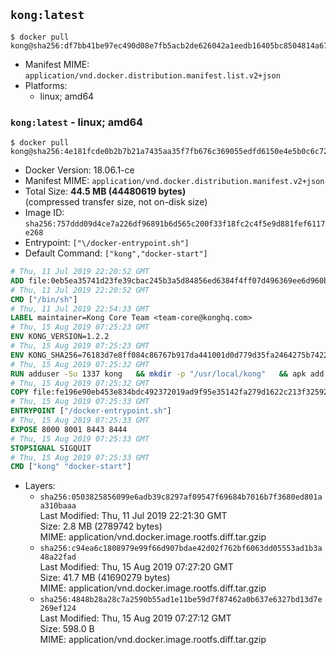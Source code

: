 ## `kong:latest`

```console
$ docker pull kong@sha256:df7bb41be97ec490d08e7fb5acb2de626042a1eedb16405bc8504814a67140c0
```

-	Manifest MIME: `application/vnd.docker.distribution.manifest.list.v2+json`
-	Platforms:
	-	linux; amd64

### `kong:latest` - linux; amd64

```console
$ docker pull kong@sha256:4e181fcde0b2b7b21a7435aa35f7fb676c369055edfd6150e4e5b0c6c723e43a
```

-	Docker Version: 18.06.1-ce
-	Manifest MIME: `application/vnd.docker.distribution.manifest.v2+json`
-	Total Size: **44.5 MB (44480619 bytes)**  
	(compressed transfer size, not on-disk size)
-	Image ID: `sha256:757ddd09d4ce7a226df96891b6d565c200f33f18fc2c4f5e9d881fef6117e268`
-	Entrypoint: `["\/docker-entrypoint.sh"]`
-	Default Command: `["kong","docker-start"]`

```dockerfile
# Thu, 11 Jul 2019 22:20:52 GMT
ADD file:0eb5ea35741d23fe39cbac245b3a5d84856ed6384f4ff07d496369ee6d960bad in / 
# Thu, 11 Jul 2019 22:20:52 GMT
CMD ["/bin/sh"]
# Thu, 11 Jul 2019 22:54:33 GMT
LABEL maintainer=Kong Core Team <team-core@konghq.com>
# Thu, 15 Aug 2019 07:25:23 GMT
ENV KONG_VERSION=1.2.2
# Thu, 15 Aug 2019 07:25:23 GMT
ENV KONG_SHA256=76183d7e8ff084c86767b917da441001d0d779d35fa2464275b74226029a46bf
# Thu, 15 Aug 2019 07:25:32 GMT
RUN adduser -Su 1337 kong 	&& mkdir -p "/usr/local/kong" 	&& apk add --no-cache --virtual .build-deps wget tar ca-certificates 	&& apk add --no-cache libgcc openssl pcre perl tzdata curl libcap su-exec zip 	&& wget -O kong.tar.gz "https://bintray.com/kong/kong-alpine-tar/download_file?file_path=kong-$KONG_VERSION.apk.tar.gz" 	&& echo "$KONG_SHA256 *kong.tar.gz" | sha256sum -c - 	&& tar -xzf kong.tar.gz -C /tmp 	&& rm -f kong.tar.gz 	&& cp -R /tmp/usr / 	&& rm -rf /tmp/usr 	&& cp -R /tmp/etc / 	&& rm -rf /tmp/etc 	&& apk del .build-deps 	&& chown -R kong:0 /usr/local/kong 	&& chmod -R g=u /usr/local/kong
# Thu, 15 Aug 2019 07:25:32 GMT
COPY file:fe196e90eb453e834bdc492372019ad9f95e35142fa279d1622c213f32592fe9 in /docker-entrypoint.sh 
# Thu, 15 Aug 2019 07:25:33 GMT
ENTRYPOINT ["/docker-entrypoint.sh"]
# Thu, 15 Aug 2019 07:25:33 GMT
EXPOSE 8000 8001 8443 8444
# Thu, 15 Aug 2019 07:25:33 GMT
STOPSIGNAL SIGQUIT
# Thu, 15 Aug 2019 07:25:33 GMT
CMD ["kong" "docker-start"]
```

-	Layers:
	-	`sha256:0503825856099e6adb39c8297af09547f69684b7016b7f3680ed801aa310baaa`  
		Last Modified: Thu, 11 Jul 2019 22:21:30 GMT  
		Size: 2.8 MB (2789742 bytes)  
		MIME: application/vnd.docker.image.rootfs.diff.tar.gzip
	-	`sha256:c94ea6c1808979e99f66d907bdae42d02f762bf6063dd05553ad1b3a48a22fad`  
		Last Modified: Thu, 15 Aug 2019 07:27:20 GMT  
		Size: 41.7 MB (41690279 bytes)  
		MIME: application/vnd.docker.image.rootfs.diff.tar.gzip
	-	`sha256:4848b28a28c7a2590b55ad1e11be59d7f87462a0b637e6327bd13d7e269ef124`  
		Last Modified: Thu, 15 Aug 2019 07:27:12 GMT  
		Size: 598.0 B  
		MIME: application/vnd.docker.image.rootfs.diff.tar.gzip
